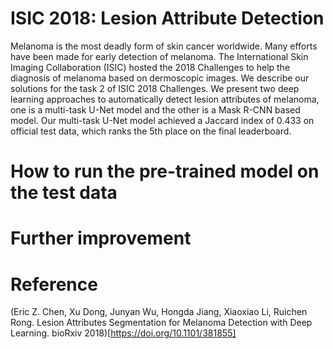 # ISIC 2018: Lesion Attribute Detection
Melanoma is the most deadly form of skin cancer worldwide. Many efforts have been made for early detection of melanoma. The International Skin Imaging Collaboration (ISIC) hosted the 2018 Challenges to help the diagnosis of melanoma based on dermoscopic images. We describe our solutions for the task 2 of ISIC 2018 Challenges. We present two deep learning approaches to automatically detect lesion attributes of melanoma, one is a multi-task U-Net model and the other is a Mask R-CNN based model. Our multi-task U-Net model achieved a Jaccard index of 0.433 on official test data, which ranks the 5th place on the final leaderboard.

# How to run the pre-trained model on the test data

# Further improvement

# Reference	
(Eric Z. Chen, Xu Dong, Junyan Wu, Hongda Jiang, Xiaoxiao Li, Ruichen Rong. Lesion Attributes Segmentation for Melanoma Detection with Deep Learning. bioRxiv 2018)[https://doi.org/10.1101/381855]